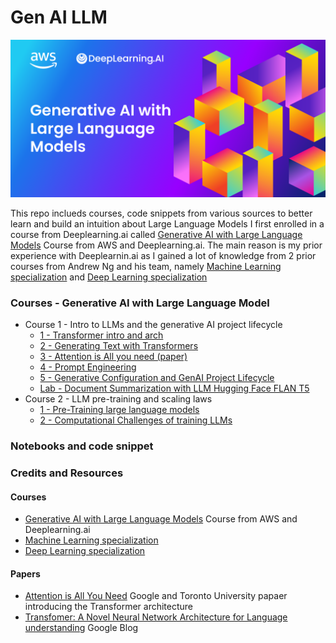 # Gen AI LLM

![generative-ai-with-llms-1](images/generative-ai-with-llms-1.png)

This repo inclueds courses, code snippets from various sources to better learn and build an intuition about Large Language Models
I first enrolled in a course from Deeplearning.ai called [Generative AI with Large Language Models](https://www.coursera.org/learn/generative-ai-with-llms) Course from AWS and Deeplearning.ai.
The main reason is my prior experience with Deeplearnin.ai as I gained a lot of knowledge from 2 prior courses from Andrew Ng and his team, namely [Machine Learning specialization](https://www.deeplearning.ai/courses/machine-learning-specialization/) and [Deep Learning specialization](https://www.deeplearning.ai/courses/deep-learning-specialization/)

### Courses - Generative AI with Large Language Model
 - Course 1 - Intro to LLMs and the generative AI project lifecycle
   - [1 - Transformer intro and arch](genai-with-llm-course/course1/1_transformer_intro_arch.md)
   - [2 - Generating Text with Transformers](genai-with-llm-course/course1/2_text_generation_transformer.md)
   - [3 - Attention is All you need (paper)](genai-with-llm-course/course1/3_attention_is_all_you_need.md)
   - [4 - Prompt Engineering](genai-with-llm-course/course1/4_prompt_engineering.md)
   - [5 - Generative Configuration and GenAI Project Lifecycle](genai-with-llm-course/course1/5_generative_configuration.md)
   - [Lab - Document Summarization with LLM Hugging Face FLAN T5](genai-with-llm-course/course1/lab_dialog_summarization.md)
 - Course 2 - LLM pre-training and scaling laws
   - [1 - Pre-Training large language models](genai-with-llm-course/course2/1_pre-training_llm.md)
   - [2 - Computational Challenges of training LLMs](genai-with-llm-course/course2/2_computational_challenges_training_llm.md)





### Notebooks and code snippet

### Credits and Resources
#### Courses
 - [Generative AI with Large Language Models](https://www.coursera.org/learn/generative-ai-with-llms) Course from AWS and Deeplearning.ai
 - [Machine Learning specialization](https://www.deeplearning.ai/courses/machine-learning-specialization/)
 - [Deep Learning specialization](https://www.deeplearning.ai/courses/deep-learning-specialization/)

#### Papers
 - [Attention is All You Need](https://arxiv.org/abs/1706.03762) Google and Toronto University papaer introducing the Transformer architecture
 - [Transfomer: A Novel Neural Network Architecture for Language understanding](https://blog.research.google/2017/08/transformer-novel-neural-network.html) Google Blog
